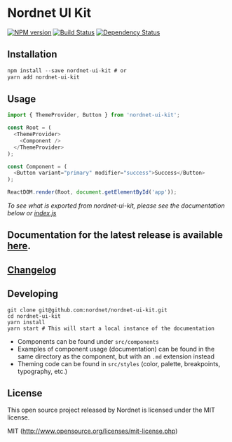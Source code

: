 # Nordnet UI Kit

[![NPM version][npm-image]][npm-url]
[![Build Status][travis-image]][travis-url]
[![Dependency Status][depstat-image]][depstat-url]

## Installation
```js
npm install --save nordnet-ui-kit # or
yarn add nordnet-ui-kit
```

## Usage
``` javascript
import { ThemeProvider, Button } from 'nordnet-ui-kit';

const Root = (
  <ThemeProvider>
    <Component />
  </ThemeProvider>
);

const Component = (
  <Button variant="primary" modifier="success">Success</Button>
);

ReactDOM.render(Root, document.getElementById('app'));
```

*To see what is exported from nordnet-ui-kit, please see the documentation below or [index.js](https://github.com/nordnet/nordnet-ui-kit/blob/master/src/index.js)*

## Documentation for the latest release is available [here](https://nordnet.github.io/nordnet-ui-kit).

## [Changelog](https://github.com/nordnet/nordnet-ui-kit/blob/master/CHANGELOG.md)

## Developing
```fish
git clone git@github.com:nordnet/nordnet-ui-kit.git
cd nordnet-ui-kit
yarn install
yarn start # This will start a local instance of the documentation
```

* Components can be found under `src/components`
* Examples of component usage (documentation) can be found in the same directory as the component, but with an `.md` extension instead
* Theming code can be found in `src/styles` (color, palette, breakpoints, typography, etc.)

## License
This open source project released by Nordnet is licensed under the MIT license.

MIT (http://www.opensource.org/licenses/mit-license.php)

[npm-url]: https://npmjs.org/package/nordnet-ui-kit
[npm-image]: https://img.shields.io/npm/v/nordnet-ui-kit.svg

[travis-url]: https://travis-ci.org/nordnet/nordnet-ui-kit
[travis-image]: https://travis-ci.org/nordnet/nordnet-ui-kit.svg?branch=master

[depstat-url]: https://david-dm.org/nordnet/nordnet-ui-kit
[depstat-image]: https://david-dm.org/nordnet/nordnet-ui-kit.svg
